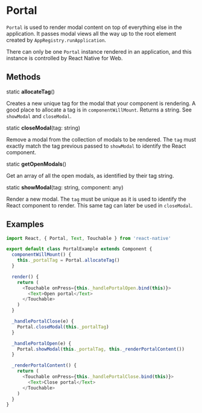 # Portal

`Portal` is used to render modal content on top of everything else in the
application. It passes modal views all the way up to the root element created
by `AppRegistry.runApplication`.

There can only be one `Portal` instance rendered in an application, and this
instance is controlled by React Native for Web.

## Methods

static **allocateTag**()

Creates a new unique tag for the modal that your component is rendering. A
good place to allocate a tag is in `componentWillMount`. Returns a string. See
`showModal` and `closeModal`.

static **closeModal**(tag: string)

Remove a modal from the collection of modals to be rendered. The `tag` must
exactly match the tag previous passed to `showModal` to identify the React
component.

static **getOpenModals**()

Get an array of all the open modals, as identified by their tag string.

static **showModal**(tag: string, component: any)

Render a new modal. The `tag` must be unique as it is used to identify the
React component to render.  This same tag can later be used in `closeModal`.

## Examples

```js
import React, { Portal, Text, Touchable } from 'react-native'

export default class PortalExample extends Component {
  componentWillMount() {
    this._portalTag = Portal.allocateTag()
  }

  render() {
    return (
      <Touchable onPress={this._handlePortalOpen.bind(this)}>
        <Text>Open portal</Text>
      </Touchable>
    )
  }

  _handlePortalClose(e) {
    Portal.closeModal(this._portalTag)
  }

  _handlePortalOpen(e) {
    Portal.showModal(this._portalTag, this._renderPortalContent())
  }

  _renderPortalContent() {
    return (
      <Touchable onPress={this._handlePortalClose.bind(this)}>
        <Text>Close portal</Text>
      </Touchable>
    )
  }
}
```
